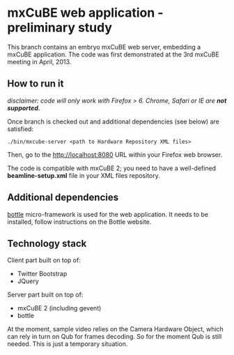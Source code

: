 # mxCuBE web application - preliminary study

This branch contains an embryo mxCuBE web server, embedding
a mxCuBE application. The code was first demonstrated at the
3rd mxCuBE meeting in April, 2013.

## How to run it

*disclaimer: code will only work with Firefox > 6. Chrome, Safari or IE are **not supported.***

Once branch is checked out and additional dependencies (see below) are satisfied:

    ./bin/mxcube-server <path to Hardware Repository XML files>
    
Then, go to the [http://localhost:8080](http://localhost:8080) URL within your Firefox web browser.

The code is compatible with mxCuBE 2; you need to have a well-defined
**beamline-setup.xml** file in your XML files repository.

## Additional dependencies

[bottle](http://bottlepy.org) micro-framework is used for the web application.
It needs to be installed, follow instructions on the Bottle website.

## Technology stack

Client part built on top of:
* Twitter Bootstrap
* JQuery

Server part built on top of:
* mxCuBE 2 (including gevent)
* bottle

At the moment, sample video relies on the Camera Hardware Object, which can
rely in turn on Qub for frames decoding. So for the moment Qub is still
needed. This is just a temporary situation.
